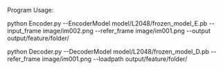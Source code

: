 Program Usage:

python  Encoder.py --EncoderModel model/L2048/frozen_model_E.pb  --input_frame image/im002.png --refer_frame  image/im001.png  --output output/feature/folder/


python Decoder.py --DecoderModel model/L2048/frozen_model_D.pb  --refer_frame image/im001.png --loadpath output/feature/folder/
